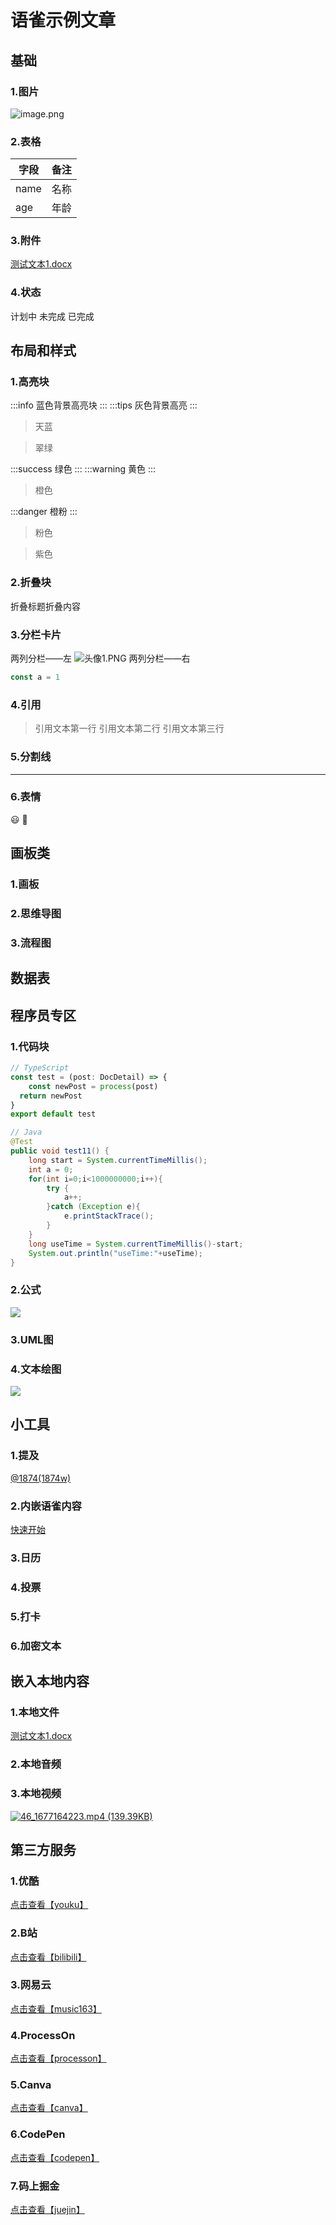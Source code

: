 
# 语雀示例文章

## 基础

### 1.图片
![image.png](../images/c6a235cd116809970cb63b45902b56b7.png)

### 2.表格
| 字段 | 备注 |
| --- | --- |
| name | 名称 |
| age | 年龄 |


### 3.附件
[测试文本1.docx](https://www.yuque.com/attachments/yuque/0/2023/docx/417081/1700293445168-32def3ea-0288-42c6-9d61-ddad8d3fd581.docx?_lake_card=%7B%22src%22%3A%22https%3A%2F%2Fwww.yuque.com%2Fattachments%2Fyuque%2F0%2F2023%2Fdocx%2F417081%2F1700293445168-32def3ea-0288-42c6-9d61-ddad8d3fd581.docx%22%2C%22name%22%3A%22%E6%B5%8B%E8%AF%95%E6%96%87%E6%9C%AC1.docx%22%2C%22size%22%3A10060%2C%22ext%22%3A%22docx%22%2C%22source%22%3A%22%22%2C%22status%22%3A%22done%22%2C%22download%22%3Atrue%2C%22taskId%22%3A%22u24ca3c10-e87b-4a0d-8dca-76a86e87504%22%2C%22taskType%22%3A%22transfer%22%2C%22type%22%3A%22application%2Fvnd.openxmlformats-officedocument.wordprocessingml.document%22%2C%22mode%22%3A%22title%22%2C%22id%22%3A%22ob2DF%22%2C%22card%22%3A%22file%22%7D)

### 4.状态
计划中
未完成
已完成

## 布局和样式

### 1.高亮块
:::info
蓝色背景高亮块
:::
:::tips
灰色背景高亮
:::
> 天蓝

> 翠绿

:::success
绿色
:::
:::warning
黄色
:::
> 橙色

:::danger
橙粉
:::
> 粉色

> 紫色


### 2.折叠块
折叠标题折叠内容

### 3.分栏卡片
两列分栏——左
![头像1.PNG](../images/42a95a0deca5135cabd143204811221c.png)
两列分栏——右
```typescript
const a = 1
```


### 4.引用
> 引用文本第一行
> 引用文本第二行
> 引用文本第三行


### 5.分割线

---


### 6.表情
😃 🤪

## 画板类

### 1.画板

### 2.思维导图

### 3.流程图

## 数据表

## 程序员专区

### 1.代码块
```typescript
// TypeScript
const test = (post: DocDetail) => {
	const newPost = process(post)
  return newPost
}
export default test
```
```java
// Java
@Test
public void test11() {
    long start = System.currentTimeMillis();
    int a = 0;
    for(int i=0;i<1000000000;i++){
        try {
            a++;
        }catch (Exception e){
            e.printStackTrace();
        }
    }
    long useTime = System.currentTimeMillis()-start;
    System.out.println("useTime:"+useTime);
}
```

### 2.公式
![](../images/2e1043ff9c7ac77ffa261d6241417f1e.svg)

### 3.UML图

### 4.文本绘图
![](../images/5d3a6a548d3cbb37ad0a31ca7fc3d1d6.svg)
## 小工具

### 1.提及
[@1874(1874w)](/1874w)

### 2.内嵌语雀内容
[快速开始](https://www.yuque.com/1874w/elog-docs/start?view=doc_embed)

### 3.日历

### 4.投票

### 5.打卡

### 6.加密文本

## 嵌入本地内容

### 1.本地文件
[测试文本1.docx](https://www.yuque.com/attachments/yuque/0/2023/docx/417081/1700293445736-6ade643b-ad14-490a-9c6b-a6e3c7c13cd5.docx)

### 2.本地音频

### 3.本地视频
[![46_1677164223.mp4 (139.39KB)](https://gw.alipayobjects.com/mdn/prod_resou/afts/img/A*NNs6TKOR3isAAAAAAAAAAABkARQnAQ)](https://www.yuque.com/1874w/yuque-vitepress-template/neggaa196u5yqmqm?_lake_card=%7B%22status%22%3A%22done%22%2C%22name%22%3A%2246_1677164223.mp4%22%2C%22size%22%3A142733%2C%22taskId%22%3A%22ucf50b322-2e8f-4f86-9c03-a6fbc24de1f%22%2C%22taskType%22%3A%22upload%22%2C%22url%22%3Anull%2C%22cover%22%3Anull%2C%22videoId%22%3A%22inputs%2Fprod%2Fyuque%2F2023%2F417081%2Fmp4%2F1677164249140-0d3664bb-e160-4855-a991-c3f63ced0d66.mp4%22%2C%22download%22%3Afalse%2C%22__spacing%22%3A%22both%22%2C%22id%22%3A%22zSBKg%22%2C%22margin%22%3A%7B%22top%22%3Atrue%2C%22bottom%22%3Atrue%7D%2C%22card%22%3A%22video%22%7D#zSBKg)
## 第三方服务

### 1.优酷
[点击查看【youku】](https://player.youku.com/embed/XNDc1NDU1MTQwOA==)

### 2.B站
[点击查看【bilibili】](https://player.bilibili.com/player.html?aid=55895675)

### 3.网易云
[点击查看【music163】](https://music.163.com/outchain/player?type=2&id=1420830402&auto=0&height=66)

### 4.ProcessOn
[点击查看【processon】](https://www.processon.com/embed/5d006c43e4b071ad5a206ed2)

### 5.Canva
[点击查看【canva】](https://www.canva.cn/design/DAFbZ8rE5T4/view?embed)

### 6.CodePen
[点击查看【codepen】](https://codepen.io/afc163-1472555193/embed/oNXqWGP)

### 7.码上掘金
[点击查看【juejin】](https://code.juejin.cn/pen/7111233570496053255?embed=true)
